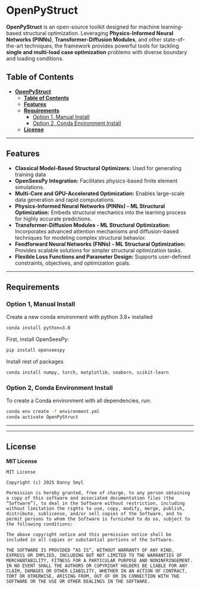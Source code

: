 # **OpenPyStruct**

**OpenPyStruct** is an open-source toolkit designed for machine learning-based structural optimization. Leveraging **Physics-Informed Neural Networks (PINNs)**, **Transformer-Diffusion Modules**, and other state-of-the-art techniques, the framework provides powerful tools for tackling **single and multi-load case optimization** problems with diverse boundary and loading conditions.

## **Table of Contents**

- [**OpenPyStruct**](#openpystruct)
  - [**Table of Contents**](#table-of-contents)
  - [**Features**](#features)
  - [**Requirements**](#requirements)
    - [Option 1, Manual Install](#option-1-manual-install)
    - [Option 2, Conda Environment Install](#option-2-conda-environment-install)
  <!-- - [**Script Usage Documentation**](#script-usage-documentation)
    - [**Single Load Optimizer**](#single-load-optimizer)
      - [**Overview**](#overview)
      - [**Key Features**](#key-features)
      - [**Workflow**](#workflow)
    - [**Physics-Informed Neural Network MultiCase**](#physics-informed-neural-network-multicase)
      - [**Overview**](#overview-1)
      - [**Key Features**](#key-features-1)
      - [**Workflow**](#workflow-1) 
  - [**Contributor Guide**](#contributor-guide) -->
  - [**License**](#license)

---

## **Features**

- **Classical Model-Based Structural Optimizers:** Used for generating training data
- **OpenSeesPy Integration:** Facilitates physics-based finite element simulations.
- **Multi-Core and GPU-Accelerated Optimization:** Enables large-scale data generation and rapid computations.
- **Physics-Informed Neural Networks (PINNs) - ML Structural Optimization:** Embeds structural mechanics into the learning process for highly accurate predictions.
- **Transformer-Diffusion Modules - ML Structural Optimization:** Incorporates advanced attention mechanisms and diffusion-based techniques for modeling complex structural behavior.
- **Feedforward Neural Networks (FNNs) - ML Structural Optimization:** Provides scalable solutions for simpler structural optimization tasks.
- **Flexible Loss Functions and Parameter Design:** Supports user-defined constraints, objectives, and optimization goals.

---

## **Requirements**


### Option 1, Manual Install

Create a new conda environment with python 3.8+ installed

```zsh
conda install python=3.8
```

First, install OpenSeesPy:

```zsh
pip install openseespy
```

Install rest of packages

```zsh
conda install numpy, torch, matplotlib, seaborn, scikit-learn
```



### Option 2, Conda Environment Install

To create a Conda environment with all dependencies, run:

```zsh
conda env create -f environment.yml
conda activate OpenPyStruct
```

---
<!--
## **Script Usage Documentation**

### **Single Load Optimizer**

 [Link to file in repo](./OpenPyStruct_BeamOpt.py)

#### **Overview**

This script optimizes the **moment of inertia distribution** along a beam to minimize structural response (e.g., deflection, internal forces) while maintaining structural efficiency. The optimization iteratively adjusts the moment of inertia of beam elements to reduce bending and shear energy losses.

#### **Key Features**

- **OpenSeesPy-based** finite element analysis.
- **PyTorch-powered** gradient-based optimization.
- Simulates **beam behavior** under various loads (point forces, distributed loads).
- **Randomized placement** of roller supports and point loads for robustness.
- Optimizes **moment of inertia** to minimize structural energy loss.
- Implements **early stopping** for computational efficiency.
- **Visualization** of optimization progress and structural response.



#### **Workflow**

1. **Define Model Parameters:**
   - Material properties (Young’s modulus, Poisson’s ratio)
   - Beam geometry (length, cross-section)
   - Boundary conditions (roller and pinned supports)
   - Loading conditions (point loads, distributed loads)

2. **Set Up the Finite Element Model:**
   - Define nodes and elements in **OpenSeesPy**
   - Apply supports and loads
   - Assign varying moment of inertia values

3. **Optimize the Moment of Inertia:**
   - Use **Adam optimizer** with **exponential learning rate decay**
   - Compute loss as a combination of:
     - **Primary loss:** Total moment of inertia
     - **Bending energy loss:** Based on internal moments
     - **Shear energy loss:** Based on shear forces
   - Update inertia values using **gradient descent**
   - Clamp inertia values to prevent negative values
   - Implement **early stopping** if loss stagnates

4. **Run Finite Element Analysis (FEA):**
   - Perform static analysis in **OpenSeesPy**
   - Extract **deflections, rotations, shear forces, and bending moments**

5. **Visualization and Results:**
   - Plot **loss history** over optimization epochs
   - Display **beam deformation, moment of inertia distribution, shear forces, and bending moments**
   - Highlight **support locations and applied forces**




---

## **Contributor Guide**

Edvard note: To ensure uniform coding standards, suggest setting up **pre-commit hooks** and linting tools:
- **Flake8** for Python style enforcement.
- Markdown style enforcement via **prettier** or **markdownlint**.

Do you want me to set this up, let me know! -->

---

## **License**

**MIT License**

```
MIT License

Copyright (c) 2025 Danny Smyl

Permission is hereby granted, free of charge, to any person obtaining a copy of this software and associated documentation files (the “Software”), to deal in the Software without restriction, including without limitation the rights to use, copy, modify, merge, publish, distribute, sublicense, and/or sell copies of the Software, and to permit persons to whom the Software is furnished to do so, subject to the following conditions:

The above copyright notice and this permission notice shall be included in all copies or substantial portions of the Software.

THE SOFTWARE IS PROVIDED “AS IS”, WITHOUT WARRANTY OF ANY KIND, EXPRESS OR IMPLIED, INCLUDING BUT NOT LIMITED TO THE WARRANTIES OF MERCHANTABILITY, FITNESS FOR A PARTICULAR PURPOSE AND NONINFRINGEMENT. IN NO EVENT SHALL THE AUTHORS OR COPYRIGHT HOLDERS BE LIABLE FOR ANY CLAIM, DAMAGES OR OTHER LIABILITY, WHETHER IN AN ACTION OF CONTRACT, TORT OR OTHERWISE, ARISING FROM, OUT OF OR IN CONNECTION WITH THE SOFTWARE OR THE USE OR OTHER DEALINGS IN THE SOFTWARE.
```
